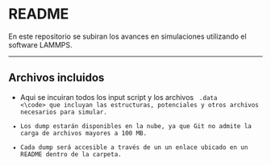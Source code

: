 # README
En este repositorio se subiran los avances en simulaciones utilizando el software LAMMPS.

---

## Archivos incluidos
- Aqui se incuiran todos los input script y los archivos <code> .data <\code> que incluyan las estructuras, potenciales y otros archivos necesarios para simular.
- Los dump estarán disponibles en la nube, ya que Git no admite la carga de archivos mayores a 100 MB.
- Cada dump será accesible a través de un un enlace ubicado en un README dentro de la carpeta.
